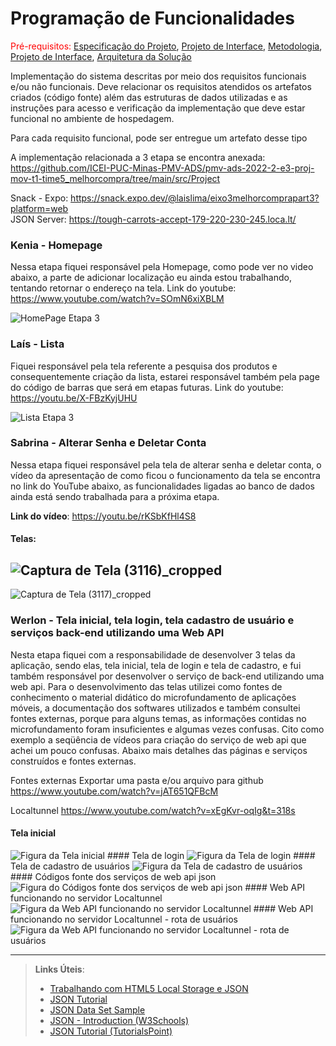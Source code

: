 # Programação de Funcionalidades

<span style="color:red">Pré-requisitos: <a href="2-Especificação do Projeto.md"> Especificação do Projeto</a></span>, <a href="3-Projeto de Interface.md"> Projeto de Interface</a>, <a href="4-Metodologia.md"> Metodologia</a>, <a href="3-Projeto de Interface.md"> Projeto de Interface</a>, <a href="5-Arquitetura da Solução.md"> Arquitetura da Solução</a>

Implementação do sistema descritas por meio dos requisitos funcionais e/ou não funcionais. Deve relacionar os requisitos atendidos os artefatos criados (código fonte) além das estruturas de dados utilizadas e as instruções para acesso e verificação da implementação que deve estar funcional no ambiente de hospedagem.

Para cada requisito funcional, pode ser entregue um artefato desse tipo

A implementação relacionada a 3 etapa se encontra anexada: <br />
https://github.com/ICEI-PUC-Minas-PMV-ADS/pmv-ads-2022-2-e3-proj-mov-t1-time5_melhorcompra/tree/main/src/Project

Snack - Expo: https://snack.expo.dev/@laislima/eixo3melhorcomprapart3?platform=web <br />
JSON Server: https://tough-carrots-accept-179-220-230-245.loca.lt/

### Kenia - Homepage
Nessa etapa fiquei responsável pela Homepage, como pode ver no video abaixo, a parte de adicionar localização eu ainda estou trabalhando, tentando retornar o endereço na tela. Link do youtube: https://www.youtube.com/watch?v=SOmN6xiXBLM

![HomePage Etapa 3](img/HomePage.JPG)

### Laís - Lista
Fiquei responsável pela tela referente a pesquisa dos produtos e consequentemente criação da lista, estarei responsável também pela page do código de barras que será em etapas futuras. Link do youtube: https://youtu.be/X-FBzKyjUHU

![Lista Etapa 3](https://user-images.githubusercontent.com/32153247/198909356-548e28dc-fabd-472c-82fe-b1af3c4b704f.jpeg)

### Sabrina - Alterar Senha e Deletar Conta
Nessa etapa fiquei responsável pela tela de alterar senha e deletar conta, o vídeo da apresentação de como ficou o funcionamento da tela se encontra no link do YouTube abaixo, as funcionalidades ligadas ao banco de dados ainda está sendo trabalhada para a próxima etapa.

**Link do vídeo**:
https://youtu.be/rKSbKfHl4S8

#### Telas:

![Captura de Tela (3116)_cropped](https://user-images.githubusercontent.com/91202959/198904358-68fa8787-129b-43eb-8c12-ff8b68ff5830.png)
-----------------
![Captura de Tela (3117)_cropped](https://user-images.githubusercontent.com/91202959/198904371-24ee6eb1-8a9a-429c-9be2-af92ed4969ae.png)

### Werlon - Tela inicial, tela login, tela cadastro de usuário e serviços back-end utilizando uma Web API
Nesta etapa fiquei com a responsabilidade de desenvolver 3 telas da aplicação, sendo elas, tela inicial, tela de login e tela de cadastro,  e fui também responsável por desenvolver o serviço de back-end utilizando uma web api. Para o desenvolvimento das telas utilizei como fontes de conhecimento o material didático do microfundamento de aplicações móveis, a documentação dos softwares utilizados e também consultei fontes externas, porque para alguns temas, as informações contidas no microfundamento foram insuficientes e algumas vezes confusas. Cito como exemplo a seqüência de vídeos para criação do serviço de web api que achei um pouco confusas. Abaixo mais detalhes das páginas e serviços construídos e fontes externas.

Fontes externas
Exportar uma pasta e/ou arquivo para github
https://www.youtube.com/watch?v=jAT651QFBcM

Localtunnel
https://www.youtube.com/watch?v=xEgKvr-oqIg&t=318s

#### Tela inicial
<img src="img/tela-inicial_melhor-compra.png" alt="Figura da Tela inicial">
#### Tela de login
<img src="img/tela-login_melhor-compra.png" alt="Figura da Tela de login">
#### Tela de cadastro de usuários
<img src="img/tela-cadastro_melhor-compra.png" alt="Figura da Tela de cadastro de usuários">
#### Códigos fonte dos serviços de web api json
<img src="img/codigos-servicos-webapi-json.png" alt="Figura do Códigos fonte dos serviços de web api json">
#### Web API funcionando no servidor Localtunnel
<img src="img/localtunnel1.png" alt="Figura da Web API funcionando no servidor Localtunnel">
#### Web API funcionando no servidor Localtunnel - rota de usuários
<img src="img/localtunnel_user.png" alt="Figura da Web API funcionando no servidor Localtunnel - rota de usuários">

-----
> **Links Úteis**:
>
> - [Trabalhando com HTML5 Local Storage e JSON](https://www.devmedia.com.br/trabalhando-com-html5-local-storage-e-json/29045)
> - [JSON Tutorial](https://www.w3resource.com/JSON)
> - [JSON Data Set Sample](https://opensource.adobe.com/Spry/samples/data_region/JSONDataSetSample.html)
> - [JSON - Introduction (W3Schools)](https://www.w3schools.com/js/js_json_intro.asp)
> - [JSON Tutorial (TutorialsPoint)](https://www.tutorialspoint.com/json/index.htm)
